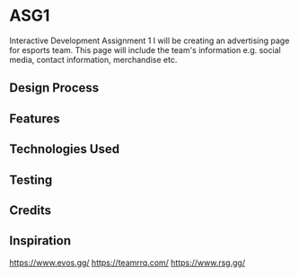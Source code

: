 # ASG1
Interactive Development Assignment 1
I will be creating an advertising page for esports team. This page will include the team's information e.g. social media, contact information, merchandise etc. 

## Design Process

## Features

## Technologies Used

## Testing

## Credits

## Inspiration
https://www.evos.gg/
https://teamrrq.com/
https://www.rsg.gg/
